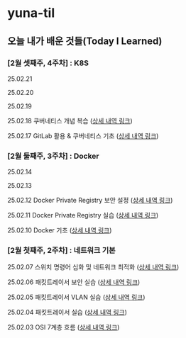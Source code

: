 # yuna-til

## 오늘 내가 배운 것들(Today I Learned)

### [2월 셋째주, 4주차] : K8S
25.02.21 

25.02.20 

25.02.19  

25.02.18 쿠버네티스 개념 복습 ([상세 내역 링크](https://github.com/100-hours-a-week/yuna-til/blob/eb877501140665499ea47a086ac32e9231f3c680/Feb/2025-02-18.md))

25.02.17 GitLab 활용 & 쿠버네티스 기초 ([상세 내역 링크](https://github.com/100-hours-a-week/yuna-til/blob/0e4da721377a1696b0d35b7264a802255ec92fa9/Feb/2025-02-17.md))

### [2월 둘째주, 3주차] : Docker
25.02.14 

25.02.13 

25.02.12 Docker Private Registry 보안 설정 ([상세 내역 링크](https://github.com/100-hours-a-week/yuna-til/blob/301ce9bf5fb1d78aaa6b66cc53312bc5e4cdf883/Feb/2025-02-12.md))

25.02.11 Docker Private Registry 실습 ([상세 내역 링크](https://github.com/100-hours-a-week/yuna-til/blob/a733961ed0764f6a01c3c46e87faf001ad86a287/Feb/2025-02-11.md))  

25.02.10 Docker 기초 ([상세 내역 링크](https://github.com/100-hours-a-week/yuna-til/blob/304e51d253a16f3c41f689fb9057416f777cad7d/Feb/2025-02-03.md](https://github.com/100-hours-a-week/yuna-til/blob/2376c76aba43ce85efc4f63440cf78193ea27361/Feb/2025-02-10.md)))


### [2월 첫째주, 2주차] : 네트워크 기본
25.02.07 스위치 명령어 심화 및 네트워크 최적화 ([상세 내역 링크](https://github.com/100-hours-a-week/yuna-til/blob/4a39c0cfd2e658d5a7b01b1afa3db1acaf852394/Feb/2025-02-07.md))

25.02.06 패킷트레이서 보안 실습 ([상세 내역 링크](https://github.com/100-hours-a-week/yuna-til/blob/306e10778f94cf60d2dc013ccb187a2db7b93876/Feb/2025-02-06.md))

25.02.05 패킷트레이서 VLAN 실습 ([상세 내역 링크](https://github.com/100-hours-a-week/yuna-til/blob/dd3e7450671d0cf7ac41eb753293c0c9792e5a72/Feb/2025-02-05.md))

25.02.04 패킷트레이서 실습 ([상세 내역 링크](https://github.com/100-hours-a-week/yuna-til/blob/304e51d253a16f3c41f689fb9057416f777cad7d/Feb/2025-02-04.md))

25.02.03 OSI 7계층 흐름 ([상세 내역 링크](https://github.com/100-hours-a-week/yuna-til/blob/304e51d253a16f3c41f689fb9057416f777cad7d/Feb/2025-02-03.md))

